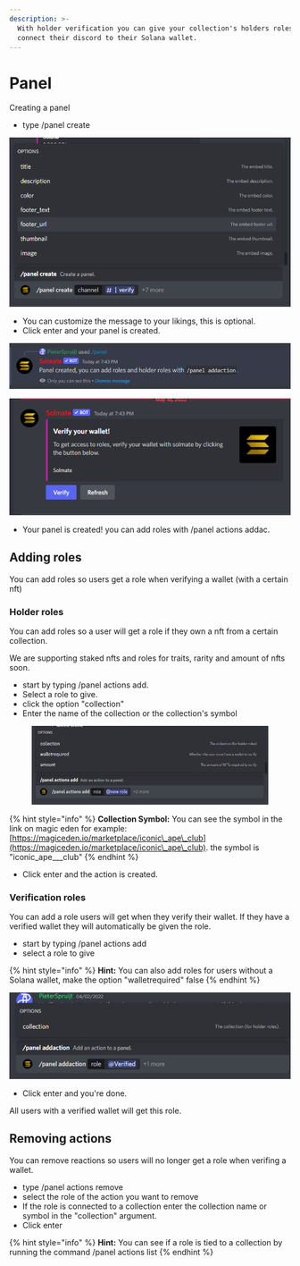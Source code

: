 ```yaml
---
description: >-
  With holder verification you can give your collection's holders roles, and
  connect their discord to their Solana wallet.
---
```


# Panel

Creating a panel

* type /panel create

![](<../.gitbook/assets/image (10) (1).png>)

* You can customize the message to your likings, this is optional.
* Click enter and your panel is created.

![](<../.gitbook/assets/image (7) (1) (1).png>)

![](<../.gitbook/assets/image (13) (1).png>)

* Your panel is created! you can add roles with /panel actions addac.

## Adding roles

You can add roles so users get a role when verifying a wallet (with a certain nft)

### Holder roles

You can add roles so a user will get a role if they own a nft from a certain collection.

We are supporting staked nfts and roles for traits, rarity and amount of nfts soon.

* start by typing /panel actions add.
* Select a role to give.
* click the option "collection"
* Enter the name of the collection or the collection's symbol

<figure><img src="../.gitbook/assets/image (34).png" alt=""><figcaption></figcaption></figure>

{% hint style="info" %}
**Collection Symbol:** You can see the symbol in the link on magic eden for example: [https://magiceden.io/marketplace/iconic\_ape\_club](https://magiceden.io/marketplace/iconic\_ape\_club). the symbol is "iconic\_ape_\__club"
{% endhint %}

* Click enter and the action is created.

### Verification roles

You can add a role users will get when they verify their wallet. If they have a verified wallet they will automatically be given the role.

* start by typing /panel actions add
* select a role to give

{% hint style="info" %}
**Hint:** You can also add roles for users without a Solana wallet, make the option "walletrequired" false
{% endhint %}

![](<../.gitbook/assets/image (1) (1) (1).png>)

* Click enter and you're done.

All users with a verified wallet will get this role.



## Removing actions

You can remove reactions so users will no longer get a role when verifing a wallet.

* type /panel actions remove
* select the role of the action you want to remove
* If the role is connected to a collection enter the collection name or symbol in the "collection" argument.
* Click enter

{% hint style="info" %}
**Hint:** You can see if a role is tied to a collection by running the command /panel actions list
{% endhint %}
